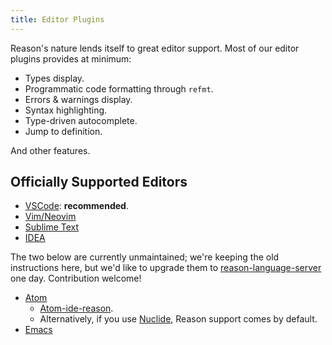 ```yaml
---
title: Editor Plugins
---
```


Reason's nature lends itself to great editor support. Most of our editor plugins provides at minimum:

- Types display.
- Programmatic code formatting through `refmt`.
- Errors & warnings display.
- Syntax highlighting.
- Type-driven autocomplete.
- Jump to definition.

And other features.

## Officially Supported Editors

- [VSCode](https://github.com/jaredly/reason-language-server): **recommended**.
- [Vim/Neovim](https://github.com/reasonml-editor/vim-reason-plus)
- [Sublime Text](https://github.com/reasonml-editor/sublime-reason)
- [IDEA](https://github.com/reasonml-editor/reasonml-idea-plugin)

The two below are currently unmaintained; we're keeping the old instructions here, but we'd like to upgrade them to [reason-language-server](https://github.com/jaredly/reason-language-server) one day. Contribution welcome!

- [Atom](https://github.com/314eter/atom-ocaml-merlin)
  - [Atom-ide-reason](https://github.com/zaaack/atom-ide-reason).
  - Alternatively, if you use [Nuclide](https://nuclide.io/), Reason support comes by default.
- [Emacs](https://github.com/reasonml-editor/reason-mode)
